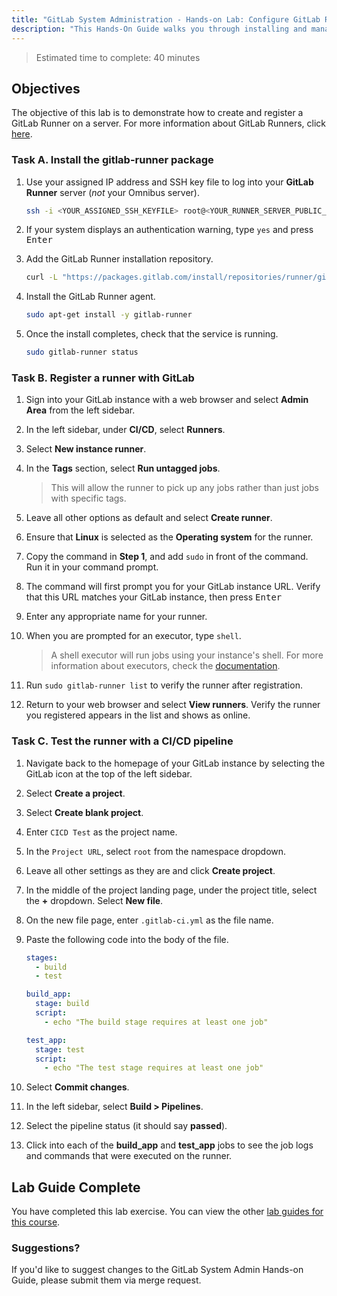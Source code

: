 ```yaml
---
title: "GitLab System Administration - Hands-on Lab: Configure GitLab Runners"
description: "This Hands-On Guide walks you through installing and managing a GitLab Runner on a virtual machine."
---
```


> Estimated time to complete: 40 minutes

## Objectives

The objective of this lab is to demonstrate how to create and register a GitLab Runner on a server. For more information about GitLab Runners, click [here](https://docs.gitlab.com/runner/).

### Task A. Install the gitlab-runner package

1. Use your assigned IP address and SSH key file to log into your **GitLab Runner** server (*not* your Omnibus server).

    ```bash
    ssh -i <YOUR_ASSIGNED_SSH_KEYFILE> root@<YOUR_RUNNER_SERVER_PUBLIC_IP>
    ```

1. If your system displays an authentication warning, type `yes` and press <kbd>Enter</kbd>

1. Add the GitLab Runner installation repository.

    ```bash
    curl -L "https://packages.gitlab.com/install/repositories/runner/gitlab-runner/script.deb.sh" | sudo bash
    ```

1. Install the GitLab Runner agent.

    ```bash
    sudo apt-get install -y gitlab-runner
    ```

1. Once the install completes, check that the service is running.

    ```bash
    sudo gitlab-runner status
    ```

### Task B. Register a runner with GitLab

1. Sign into your GitLab instance with a web browser and select **Admin Area** from the left sidebar.

1. In the left sidebar, under **CI/CD**, select **Runners**.

1. Select **New instance runner**.

1. In the **Tags** section, select **Run untagged jobs**.

    > This will allow the runner to pick up any jobs rather than just jobs with specific tags.

1. Leave all other options as default and select **Create runner**.

1. Ensure that **Linux** is selected as the **Operating system** for the runner.

1. Copy the command in **Step 1**, and add `sudo` in front of the command. Run it in your command prompt.

1. The command will first prompt you for your GitLab instance URL. Verify that this URL matches your GitLab instance, then press <kbd>Enter</kbd>

1. Enter any appropriate name for your runner.

1. When you are prompted for an executor, type `shell`.

    > A shell executor will run jobs using your instance's shell. For more information about executors, check the [documentation](https://docs.gitlab.com/runner/executors/).

1. Run `sudo gitlab-runner list` to verify the runner after registration.

1. Return to your web browser and select **View runners**. Verify the runner you registered appears in the list and shows as online.

### Task C. Test the runner with a CI/CD pipeline

1. Navigate back to the homepage of your GitLab instance by selecting the GitLab icon at the top of the left sidebar.

1. Select **Create a project**.

1. Select **Create blank project**.

1. Enter `CICD Test` as the project name.

1. In the `Project URL`, select `root` from the namespace dropdown.

1. Leave all other settings as they are and click **Create project**.

1. In the middle of the project landing page, under the project title, select the **+** dropdown. Select **New file**.

1. On the new file page, enter `.gitlab-ci.yml` as the file name.

1. Paste the following code into the body of the file.

    ```yml
    stages:
      - build
      - test

    build_app:
      stage: build
      script:
        - echo "The build stage requires at least one job"

    test_app:
      stage: test
      script:
        - echo "The test stage requires at least one job"
    ```

1. Select **Commit changes**.

1. In the left sidebar, select **Build > Pipelines**.

1. Select the pipeline status (it should say **passed**).

1. Click into each of the **build_app** and **test_app** jobs to see the job logs and commands that were executed on the runner.

## Lab Guide Complete

You have completed this lab exercise. You can view the other [lab guides for this course](/handbook/customer-success/professional-services-engineering/education-services/sysadminhandson).

### Suggestions?

If you'd like to suggest changes to the GitLab System Admin Hands-on Guide, please submit them via merge request.

